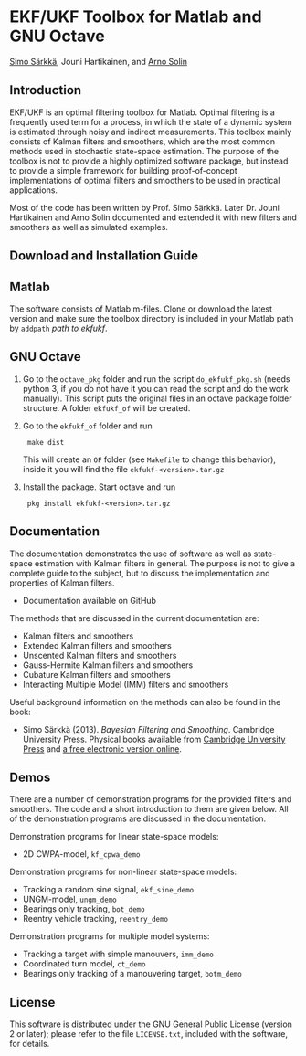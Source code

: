 EKF/UKF Toolbox for Matlab and GNU Octave
==

[Simo Särkkä](http://users.aalto.fi/~ssarkka/), Jouni Hartikainen, and [Arno Solin](http://arno.solin.fi)


Introduction
--
EKF/UKF is an optimal filtering toolbox for Matlab. Optimal filtering is a frequently used term for a process, in which the state of a dynamic system is estimated through noisy and indirect measurements. This toolbox mainly consists of Kalman filters and smoothers, which are the most common methods used in stochastic state-space estimation. The purpose of the toolbox is not to provide a highly optimized software package, but instead to provide a simple framework for building proof-of-concept implementations of optimal filters and smoothers to be used in practical applications.

Most of the code has been written by Prof. Simo Särkkä. Later Dr. Jouni Hartikainen and Arno Solin documented and extended it with new filters and smoothers as well as simulated examples.


Download and Installation Guide
--

Matlab
---

The software consists of Matlab m-files.
Clone or download the latest version and make sure the toolbox directory is included in
your Matlab path by `addpath` *path to ekfukf*.

GNU Octave
---

1. Go to the `octave_pkg` folder and run the script `do_ekfukf_pkg.sh` (needs python 3, if you do not have it you can read the script and do the work manually).
This script puts the original files in an octave
package folder structure. 
A folder `ekfukf_of` will be created.

2. Go to the `ekfukf_of` folder and run

        make dist

    This will create an `OF` folder (see `Makefile` to change this behavior), 
    inside it you will find the file `ekfukf-<version>.tar.gz`

3. Install the package.
    Start octave and run

        pkg install ekfukf-<version>.tar.gz


Documentation
--
The documentation demonstrates the use of software as well as state-space estimation with Kalman filters in general. The purpose is not to give a complete guide to the subject, but to discuss the implementation and properties of Kalman filters.

* Documentation available on GitHub

The methods that are discussed in the current documentation are:

* Kalman filters and smoothers
* Extended Kalman filters and smoothers
* Unscented Kalman filters and smoothers
* Gauss-Hermite Kalman filters and smoothers
* Cubature Kalman filters and smoothers
* Interacting Multiple Model (IMM) filters and smoothers

Useful background information on the methods can also be found in the book:

* Simo Särkkä (2013). *Bayesian Filtering and Smoothing*. Cambridge University Press. Physical books available from [Cambridge University Press](http://www.cambridge.org/sarkka) and [a free electronic version online](http://users.aalto.fi/~ssarkka/).


Demos
--
There are a number of demonstration programs for the provided filters and smoothers. The code and a short introduction to them are given below. All of the demonstration programs are discussed in the documentation.

Demonstration programs for linear state-space models:

* 2D CWPA-model, `kf_cpwa_demo`

Demonstration programs for non-linear state-space models:

* Tracking a random sine signal, `ekf_sine_demo`
* UNGM-model, `ungm_demo`
* Bearings only tracking, `bot_demo`
* Reentry vehicle tracking, `reentry_demo`

Demonstration programs for multiple model systems:

* Tracking a target with simple manouvers, `imm_demo`
* Coordinated turn model, `ct_demo`
* Bearings only tracking of a manouvering target, `botm_demo`


License
--
This software is distributed under the GNU General Public License (version 2 or later); please refer to the file `LICENSE.txt`, included with the software, for details.
